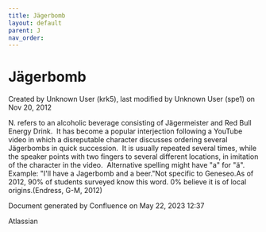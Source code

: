 ```yaml
---
title: Jägerbomb
layout: default
parent: J
nav_order:
---
```


# Jägerbomb

Created by  Unknown User (krk5), last modified by  Unknown User (spe1) on Nov 20, 2012

N. refers to an alcoholic beverage consisting of Jägermeister and Red Bull Energy Drink.  It has become a popular interjection following a YouTube video in which a disreputable character discusses ordering several Jägerbombs in quick succession.  It is usually repeated several times, while the speaker points with two fingers to several different locations, in imitation of the character in the video.  Alternative spelling might have &quot;a&quot; for &quot;ä&quot;. Example: &quot;I'll have a Jagerbomb and a beer.&quot;Not specific to Geneseo.As of 2012, 90% of students surveyed know this word. 0% believe it is of local origins.(Endress, G-M, 2012)

Document generated by Confluence on May 22, 2023 12:37

Atlassian
